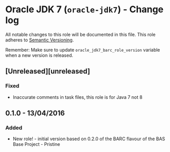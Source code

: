 # Oracle JDK 7 (`oracle-jdk7`) - Change log
 
All notable changes to this role will be documented in this file.
This role adheres to [Semantic Versioning](http://semver.org/spec/v2.0.0.html).
 
Remember: Make sure to update `oracle_jdk7_barc_role_version` variable when a new version is released.
 
## [Unreleased][unreleased]

### Fixed

* Inaccurate comments in task files, this role is for Java 7 not 8
## 0.1.0 - 13/04/2016

### Added
 
* New role! - initial version based on 0.2.0 of the BARC flavour of the BAS Base Project - Pristine
